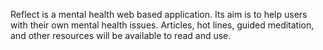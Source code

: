 Reflect is a mental health web based application. Its aim is to help users with their own mental health issues.
Articles, hot lines, guided meditation, and other resources will be available to read and use. 
